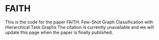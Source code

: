 # FAITH

This is the code for the paper FAITH: Few-Shot Graph Classification with Hierarchical Task Graphs
The citation is currently unavailable and we will update this page when the paper is finally published.


